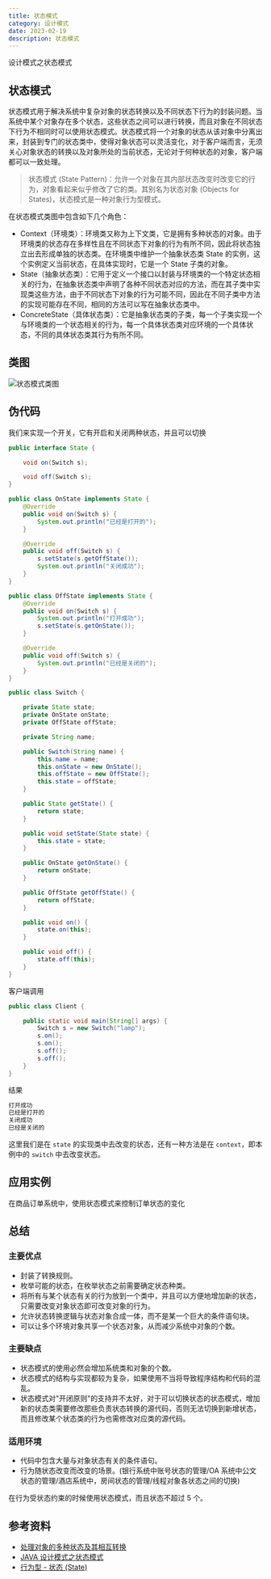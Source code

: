 ```yaml
---
title: 状态模式
category: 设计模式
date: 2023-02-19
description: 状态模式
---
```


设计模式之状态模式
<!-- more -->

## 状态模式

状态模式用于解决系统中复杂对象的状态转换以及不同状态下行为的封装问题。当系统中某个对象存在多个状态，这些状态之间可以进行转换，而且对象在不同状态下行为不相同时可以使用状态模式。状态模式将一个对象的状态从该对象中分离出来，封装到专门的状态类中，使得对象状态可以灵活变化，对于客户端而言，无须关心对象状态的转换以及对象所处的当前状态，无论对于何种状态的对象，客户端都可以一致处理。

> 状态模式 (State Pattern)：允许一个对象在其内部状态改变时改变它的行为，对象看起来似乎修改了它的类。其别名为状态对象 (Objects for States)，状态模式是一种对象行为型模式。

 在状态模式类图中包含如下几个角色：

- Context（环境类）：环境类又称为上下文类，它是拥有多种状态的对象。由于环境类的状态存在多样性且在不同状态下对象的行为有所不同，因此将状态独立出去形成单独的状态类。在环境类中维护一个抽象状态类 State 的实例，这个实例定义当前状态，在具体实现时，它是一个 State 子类的对象。
- State（抽象状态类）：它用于定义一个接口以封装与环境类的一个特定状态相关的行为，在抽象状态类中声明了各种不同状态对应的方法，而在其子类中实现类这些方法，由于不同状态下对象的行为可能不同，因此在不同子类中方法的实现可能存在不同，相同的方法可以写在抽象状态类中。
- ConcreteState（具体状态类）：它是抽象状态类的子类，每一个子类实现一个与环境类的一个状态相关的行为，每一个具体状态类对应环境的一个具体状态，不同的具体状态类其行为有所不同。

## 类图

![状态模式类图](https://cdn.staticaly.com/gh/AlexChen68/images@master/blog/advance/state_pattern.png)

## 伪代码

我们来实现一个开关，它有开启和关闭两种状态，并且可以切换

```java
public interface State {

    void on(Switch s);

    void off(Switch s);
}

public class OnState implements State {
    @Override
    public void on(Switch s) {
        System.out.println("已经是打开的");
    }

    @Override
    public void off(Switch s) {
        s.setState(s.getOffState());
        System.out.println("关闭成功");
    }
}

public class OffState implements State {
    @Override
    public void on(Switch s) {
        System.out.println("打开成功");
        s.setState(s.getOnState());
    }

    @Override
    public void off(Switch s) {
        System.out.println("已经是关闭的");
    }
}
```

```java
public class Switch {

    private State state;
    private OnState onState;
    private OffState offState;

    private String name;

    public Switch(String name) {
        this.name = name;
        this.onState = new OnState();
        this.offState = new OffState();
        this.state = offState;
    }

    public State getState() {
        return state;
    }

    public void setState(State state) {
        this.state = state;
    }

    public OnState getOnState() {
        return onState;
    }

    public OffState getOffState() {
        return offState;
    }

    public void on() {
        state.on(this);
    }

    public void off() {
        state.off(this);
    }
}
```

客户端调用

```java
public class Client {

    public static void main(String[] args) {
        Switch s = new Switch("lamp");
        s.on();
        s.on();
        s.off();
        s.off();
    }
}
```

结果

```java
打开成功
已经是打开的
关闭成功
已经是关闭的
```

这里我们是在 `state` 的实现类中去改变的状态，还有一种方法是在 `context`，即本例中的 `switch` 中去改变状态。

## 应用实例

在商品订单系统中，使用状态模式来控制订单状态的变化

## 总结

### 主要优点

- 封装了转换规则。
- 枚举可能的状态，在枚举状态之前需要确定状态种类。
- 将所有与某个状态有关的行为放到一个类中，并且可以方便地增加新的状态，只需要改变对象状态即可改变对象的行为。
- 允许状态转换逻辑与状态对象合成一体，而不是某一个巨大的条件语句块。
- 可以让多个环境对象共享一个状态对象，从而减少系统中对象的个数。

### 主要缺点

- 状态模式的使用必然会增加系统类和对象的个数。
- 状态模式的结构与实现都较为复杂，如果使用不当将导致程序结构和代码的混乱。
- 状态模式对"开闭原则"的支持并不太好，对于可以切换状态的状态模式，增加新的状态类需要修改那些负责状态转换的源代码，否则无法切换到新增状态，而且修改某个状态类的行为也需修改对应类的源代码。

### 适用环境

- 代码中包含大量与对象状态有关的条件语句。
- 行为随状态改变而改变的场景。(银行系统中账号状态的管理/OA 系统中公文状态的管理/酒店系统中，房间状态的管理/线程对象各状态之间的切换)

在行为受状态约束的时候使用状态模式，而且状态不超过 5 个。

## 参考资料

- [处理对象的多种状态及其相互转换](https://blog.csdn.net/lovelion/article/details/8523062)
- [JAVA 设计模式之状态模式](https://blog.csdn.net/carefree31441/article/details/103387094)
- [行为型 - 状态 (State)](https://pdai.tech/md/dev-spec/pattern/21_state.html)